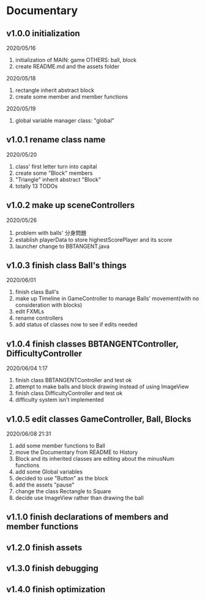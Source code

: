 # Documentary

## v1.0.0  initialization

2020/05/16

1. initialization of MAIN: game OTHERS: ball, block
2. create README.md and the assets folder

2020/05/18

1. rectangle inherit abstract block
2. create some member and member functions

2020/05/19

1. global variable manager class: "global"

## v1.0.1 rename class name

2020/05/20

1. class' first letter turn into capital
2. create some "Block" members
3. "Triangle" inherit abstract "Block"
4. totally 13 TODOs

## v1.0.2 make up sceneControllers

2020/05/26

1. problem with balls' 分身問題
2. establish playerData to store highestScorePlayer and its score
3. launcher change to BBTANGENT.java

## v1.0.3 finish class Ball's things

2020/06/01

1. finish class Ball's
2. make up Timeline in GameController to manage Balls' movement(with no consideration with blocks)
3. edit FXMLs
4. rename controllers
5. add status of classes now to see if edits needed

## v1.0.4 finish classes BBTANGENTController, DifficultyController

2020/06/04 1:17

1. finish class BBTANGENTController and test ok
2. attempt to make balls and block drawing instead of using ImageView
3. finish class DifficultyController and test ok
4. difficulty system isn't implemented

## v1.0.5 edit classes GameController, Ball, Blocks

2020/06/08 21:31

1. add some member functions to Ball
2. move the Documentary from README to History
3. Block and its inherited classes are editing about the minusNum functions
4. add some Global variables
5. decided to use "Button" as the block
6. add the assets "pause"
7. change the class Rectangle to Square
8. decide use ImageView rather than drawing the ball

## v1.1.0 finish declarations of members and member functions

## v1.2.0 finish assets

## v1.3.0 finish debugging

## v1.4.0 finish optimization
